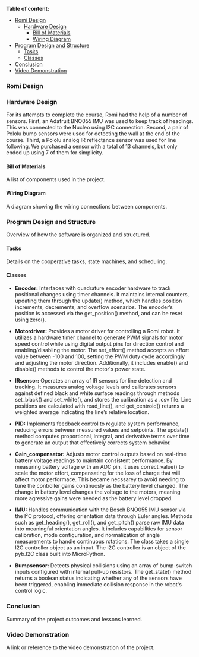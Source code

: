 **Table of content:**
 - [Romi Design](#romi-design)
   - [Hardware Design](#hardware-design)
     - [Bill of Materials](#bill-of-materials)
     - [Wiring Diagram](#wiring-diagram)
 - [Program Design and Structure](#program-design-and-structure)
   - [Tasks](#tasks)
   - [Classes](#classes)
 - [Conclusion](#conclusion)
 - [Video Demonstration](#video-demonstration)

<a id="romi-design"></a>
### Romi Design
<a id="hardware-design"></a>
### Hardware Design
For its attempts to complete the course, Romi had the help of a number of sensors. First, an Adafruit BNO055 IMU was used to keep track of headings. This was connected to the Nucleo using I2C connection. Second, a pair of Pololu bump sensors were used for detecting the wall at the end of the course. Third, a Pololu analog IR reflectance sensor was used for line following. We purchased a sensor with a total of 13 channels, but only ended up using 7 of them for simplicity.
<a id="bill-of-materials"></a>
#### Bill of Materials
A list of components used in the project.

<a id="wiring-diagram"></a>
#### Wiring Diagram
A diagram showing the wiring connections between components.

<a id="program-design-and-structure"></a>
### Program Design and Structure
Overview of how the software is organized and structured.

<a id="tasks"></a>
#### Tasks
Details on the cooperative tasks, state machines, and scheduling.

<a id="classes"></a>
#### Classes
* **Encoder:**
  Interfaces with quadrature encoder hardware to track positional changes using timer channels. It maintains internal counters, updating them through the update() method, which handles position increments, decrements, and overflow scenarios. The encoder’s position is accessed via the get_position() method, and can be reset using zero().

* **Motordriver:**
  Provides a motor driver for controlling a Romi robot. It utilizes a hardware timer channel to generate PWM signals for motor speed control while using digital output pins for direction control and enabling/disabling the motor. The set_effort() method accepts an effort value between -100 and 100, setting the PWM duty cycle accordingly and adjusting the motor direction. Additionally, it includes enable() and disable() methods to control the motor's power state.

* **IRsensor:**
  Operates an array of IR sensors for line detection and tracking. It measures analog voltage levels and calibrates sensors against defined black and white surface readings through methods set_black() and set_white(), and stores the calibration as a .csv file. Line positions are calculated with read_line(), and get_centroid() returns a weighted average indicating the line’s relative location.

* **PID:**
  Implements feedback control to regulate system performance, reducing errors between measured values and setpoints. The update() method computes proportional, integral, and derivative terms over time to generate an output that effectively corrects system behavior.

* **Gain_compensator:**
  Adjusts motor control outputs based on real-time battery voltage readings to maintain consistent performance. By measuring battery voltage with an ADC pin, it uses correct_value() to scale the motor effort, compensating for the loss of charge that will affect motor performace. This became necssarey to avoid needing to tune the controller gains continuosly as the battery level changed. The change in battery level changes the voltage to the motors, meaning more agressive gains were needed as the battery level dropped. 

* **IMU:**
  Handles communication with the Bosch BNO055 IMU sensor via the I²C protocol, offering orientation data through Euler angles. Methods such as get_heading(), get_roll(), and get_pitch() parse raw IMU data into meaningful orientation angles. It includes capabilities for sensor calibration, mode configuration, and normalization of angle measurements to handle continuous rotations. The class takes a single I2C controller object as an input. The I2C controller is an object of the pyb.I2C class built into MicroPython. 

* **Bumpsensor:**
  Detects physical collisions using an array of bump-switch inputs configured with internal pull-up resistors. The get_state() method returns a boolean status indicating whether any of the sensors have been triggered, enabling immediate collision response in the robot's control logic.

<a id="conclusion"></a>
### Conclusion
Summary of the project outcomes and lessons learned.

<a id="video-demonstration"></a>
### Video Demonstration
A link or reference to the video demonstration of the project.
